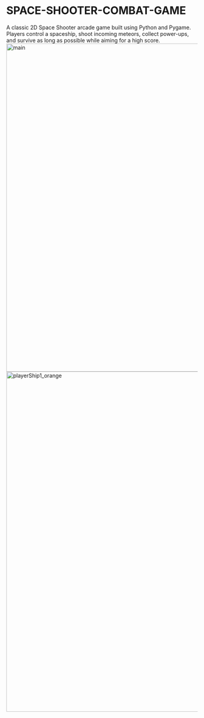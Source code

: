 # SPACE-SHOOTER-COMBAT-GAME
A classic 2D Space Shooter arcade game built using Python and Pygame. Players control a spaceship, shoot incoming meteors, collect power-ups, and survive as long as possible while aiming for a high score.
<img width="1184" height="864" alt="main" src="https://github.com/user-attachments/assets/48da0c72-1533-4185-a166-004e3a42aff8" />
<img width="1152" height="896" alt="playerShip1_orange" src="https://github.com/user-attachments/assets/14944f5d-f760-4fc7-9930-0ff2ee210b9e" />

